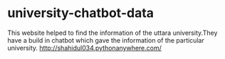 # university-chatbot-data
This website helped to find the information of the uttara university.They have a build in chatbot which gave the information of the particular university.
http://shahidul034.pythonanywhere.com/
